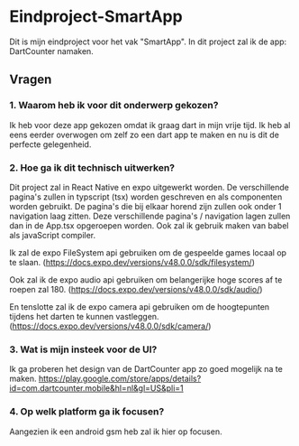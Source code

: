 # Eindproject-SmartApp

Dit is mijn eindproject voor het vak "SmartApp".
In dit project zal ik de app: DartCounter namaken.

## Vragen

### 1. Waarom heb ik voor dit onderwerp gekozen?

Ik heb voor deze app gekozen omdat ik graag dart in mijn vrije tijd.
Ik heb al eens eerder overwogen om zelf zo een dart app te maken en nu is dit de perfecte gelegenheid.

### 2. Hoe ga ik dit technisch uitwerken?

Dit project zal in React Native en expo uitgewerkt worden.
De verschillende pagina's zullen in typscript (tsx) worden geschreven en als componenten worden gebruikt.
De pagina's die bij elkaar horend zijn zullen ook onder 1 navigation laag zitten.
Deze verschillende pagina's / navigation lagen zullen dan in de App.tsx opgeroepen worden.
Ook zal ik gebruik maken van babel als javaScript compiler.

Ik zal de expo FileSystem api gebruiken om de gespeelde games locaal op te slaan.
(https://docs.expo.dev/versions/v48.0.0/sdk/filesystem/)

Ook zal ik de expo audio api gebruiken om belangerijke hoge scores af te roepen zal 180.
(https://docs.expo.dev/versions/v48.0.0/sdk/audio/)

En tenslotte zal ik de expo camera api gebruiken om de hoogtepunten tijdens het darten te kunnen vastleggen.
(https://docs.expo.dev/versions/v48.0.0/sdk/camera/)

### 3. Wat is mijn insteek voor de UI?

Ik ga proberen het design van de DartCounter app zo goed mogelijk na te maken.
https://play.google.com/store/apps/details?id=com.dartcounter.mobile&hl=nl&gl=US&pli=1

### 4. Op welk platform ga ik focusen?

Aangezien ik een android gsm heb zal ik hier op focusen.
